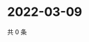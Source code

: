 # 2022-03-09

共 0 条

<!-- BEGIN WEIBO -->
<!-- 最后更新时间 Wed Mar 09 2022 06:12:32 GMT+0800 (China Standard Time) -->

<!-- END WEIBO -->
